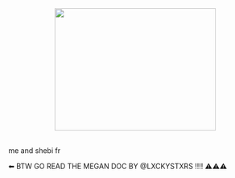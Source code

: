 <div class="separator" style="clear: both; text-align: center;"><a href="https://blogger.googleusercontent.com/img/b/R29vZ2xl/AVvXsEjhawLA9y2P2dokNDpJcmuSh4cnimrDy4oa0ba2c2NNwSoirjNJ5wbIBy-5yCPOzQTlT2apyPO0R5nQnZjjrMx6o8XiawNWiZ5LfWc7xAao5earTfJqr39EenokUE1vkMDskIGtWKUnuKBV4Df4P2nQjwcX-i6yEocP46TsCFVUgeGhZnvAh8CiJzISbgo/s736/1000000083.jpg" imageanchor="1" style="margin-left: 1em; margin-right: 1em;"><img border="0" data-original-height="558" data-original-width="736" height="243" src="https://blogger.googleusercontent.com/img/b/R29vZ2xl/AVvXsEjhawLA9y2P2dokNDpJcmuSh4cnimrDy4oa0ba2c2NNwSoirjNJ5wbIBy-5yCPOzQTlT2apyPO0R5nQnZjjrMx6o8XiawNWiZ5LfWc7xAao5earTfJqr39EenokUE1vkMDskIGtWKUnuKBV4Df4P2nQjwcX-i6yEocP46TsCFVUgeGhZnvAh8CiJzISbgo/s320/1000000083.jpg" width="320" /></a></div><br />

me and shebi fr

⬅ BTW GO READ THE MEGAN DOC BY @LXCKYSTXRS !!!! ⚠️⚠️⚠️
